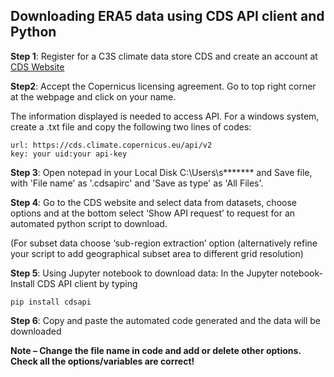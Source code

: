 ## Downloading ERA5 data using CDS API client and Python

**Step 1**: Register for a  C3S climate data store CDS and create an account at [CDS Website](https://cds.climate.copernicus.eu/#!/home)

**Step2**: Accept the Copernicus licensing agreement. Go to top right corner at the webpage and click on your name. 

The information displayed is needed to access API. For a windows system, create a .txt file and copy the following two lines of codes: 
```
url: https://cds.climate.copernicus.eu/api/v2
key: your uid:your api-key
```

**Step 3**: Open notepad in your Local Disk C:\Users\s******* and Save file, with 'File name' as '.cdsapirc' and 'Save as type' as 'All Files'.

**Step 4**: Go to the CDS website and select data from datasets, choose options and at the bottom select ‘Show API request’ to request for an automated python script to download. 

(For subset data choose ‘sub-region extraction’ option (alternatively refine your script to add geographical subset area to different grid resolution)

**Step 5**: Using Jupyter notebook to download data: In the Jupyter notebook- 
Install CDS API client by typing
```
pip install cdsapi 
``` 

**Step 6**: Copy and paste the automated code generated and the data will be downloaded

**Note – Change the file name in code and add or delete other options. Check all the options/variables are correct!**
